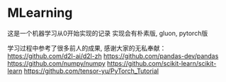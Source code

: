# MLearning

这是一个机器学习从0开始实现的记录
实现会有朴素版, gluon, pytorch版

学习过程中参考了很多前人的成果, 感谢大家的无私奉献：
https://github.com/d2l-ai/d2l-zh
https://github.com/pandas-dev/pandas
https://github.com/numpy/numpy
https://github.com/scikit-learn/scikit-learn
https://github.com/tensor-yu/PyTorch_Tutorial
